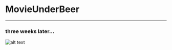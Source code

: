 # MovieUnderBeer




____
### three weeks later...
![alt text](https://disk.yandex.ru/i/-yTTrF33faXx4w.png)
